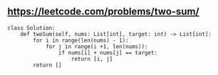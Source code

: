 ## https://leetcode.com/problems/two-sum/




```
class Solution:
    def twoSum(self, nums: List[int], target: int) -> List[int]:
        for i in range(len(nums) - 1):
            for j in range(i +1, len(nums)):
                if nums[i] + nums[j] == target:
                    return [i, j]
        return []
```